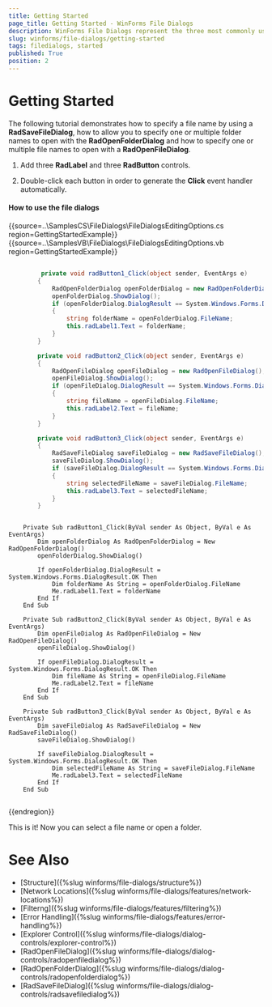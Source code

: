 ```yaml
---
title: Getting Started
page_title: Getting Started - WinForms File Dialogs
description: WinForms File Dialogs represent the three most commonly used file and folder manipulation dialogs
slug: winforms/file-dialogs/getting-started
tags: filedialogs, started
published: True
position: 2 
---
```


# Getting Started 

The following tutorial demonstrates how to specify a file name by using a **RadSaveFileDialog**, how to allow you to specify one or multiple folder names to open with the **RadOpenFolderDialog** and how to specify one or multiple file names to open with a **RadOpenFileDialog**.

1. Add three **RadLabel** and three **RadButton** controls.

2. Double-click each button in order to generate the **Click** event handler automatically.

####  How to use the file dialogs

{{source=..\SamplesCS\FileDialogs\FileDialogsEditingOptions.cs region=GettingStartedExample}} 
{{source=..\SamplesVB\FileDialogs\FileDialogsEditingOptions.vb region=GettingStartedExample}}

````C#

         private void radButton1_Click(object sender, EventArgs e)
        {
            RadOpenFolderDialog openFolderDialog = new RadOpenFolderDialog();
            openFolderDialog.ShowDialog();
            if (openFolderDialog.DialogResult == System.Windows.Forms.DialogResult.OK)
            {
                string folderName = openFolderDialog.FileName;
                this.radLabel1.Text = folderName;
            }
        }

        private void radButton2_Click(object sender, EventArgs e)
        {
            RadOpenFileDialog openFileDialog = new RadOpenFileDialog();
            openFileDialog.ShowDialog();
            if (openFileDialog.DialogResult == System.Windows.Forms.DialogResult.OK)
            {
                string fileName = openFileDialog.FileName;
                this.radLabel2.Text = fileName;
            }
        }

        private void radButton3_Click(object sender, EventArgs e)
        {
            RadSaveFileDialog saveFileDialog = new RadSaveFileDialog();
            saveFileDialog.ShowDialog();
            if (saveFileDialog.DialogResult == System.Windows.Forms.DialogResult.OK)
            {
                string selectedFileName = saveFileDialog.FileName;
                this.radLabel3.Text = selectedFileName;
            }
        }   

````
````VB.NET

	Private Sub radButton1_Click(ByVal sender As Object, ByVal e As EventArgs)
        Dim openFolderDialog As RadOpenFolderDialog = New RadOpenFolderDialog()
        openFolderDialog.ShowDialog()

        If openFolderDialog.DialogResult = System.Windows.Forms.DialogResult.OK Then
            Dim folderName As String = openFolderDialog.FileName
            Me.radLabel1.Text = folderName
        End If
    End Sub

    Private Sub radButton2_Click(ByVal sender As Object, ByVal e As EventArgs)
        Dim openFileDialog As RadOpenFileDialog = New RadOpenFileDialog()
        openFileDialog.ShowDialog()

        If openFileDialog.DialogResult = System.Windows.Forms.DialogResult.OK Then
            Dim fileName As String = openFileDialog.FileName
            Me.radLabel2.Text = fileName
        End If
    End Sub

    Private Sub radButton3_Click(ByVal sender As Object, ByVal e As EventArgs)
        Dim saveFileDialog As RadSaveFileDialog = New RadSaveFileDialog()
        saveFileDialog.ShowDialog()

        If saveFileDialog.DialogResult = System.Windows.Forms.DialogResult.OK Then
            Dim selectedFileName As String = saveFileDialog.FileName
            Me.radLabel3.Text = selectedFileName
        End If
    End Sub


````


{{endregion}} 


This is it! Now you can select a file name or open a folder.

# See Also

* [Structure]({%slug winforms/file-dialogs/structure%})
* [Network Locations]({%slug winforms/file-dialogs/features/network-locations%})
* [Filterng]({%slug winforms/file-dialogs/features/filtering%}) 
* [Error Handling]({%slug winforms/file-dialogs/features/error-handling%})
* [Explorer Control]({%slug winforms/file-dialogs/dialog-controls/explorer-control%})
* [RadOpenFileDialog]({%slug winforms/file-dialogs/dialog-controls/radopenfiledialog%})
* [RadOpenFolderDialog]({%slug winforms/file-dialogs/dialog-controls/radopenfolderdialog%})
* [RadSaveFileDialog]({%slug winforms/file-dialogs/dialog-controls/radsavefiledialog%})
